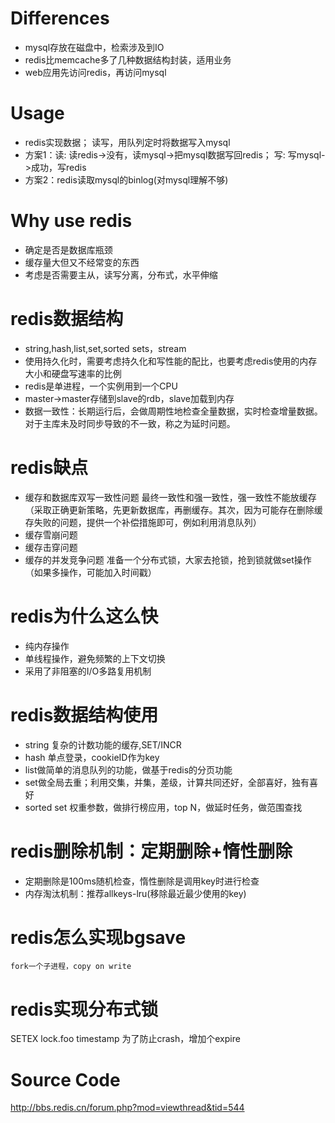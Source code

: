 # Differences
- mysql存放在磁盘中，检索涉及到IO
- redis比memcache多了几种数据结构封装，适用业务
- web应用先访问redis，再访问mysql

# Usage
- redis实现数据； 读写，用队列定时将数据写入mysql
- 方案1：读: 读redis->没有，读mysql->把mysql数据写回redis； 写: 写mysql->成功，写redis
- 方案2：redis读取mysql的binlog(对mysql理解不够)

# Why use redis
- 确定是否是数据库瓶颈
- 缓存量大但又不经常变的东西
- 考虑是否需要主从，读写分离，分布式，水平伸缩

# redis数据结构
  - string,hash,list,set,sorted sets，stream
  - 使用持久化时，需要考虑持久化和写性能的配比，也要考虑redis使用的内存大小和硬盘写速率的比例
  - redis是单进程，一个实例用到一个CPU
  - master->master存储到slave的rdb，slave加载到内存
  - 数据一致性：长期运行后，会做周期性地检查全量数据，实时检查增量数据。对于主库未及时同步导致的不一致，称之为延时问题。

# redis缺点
  - 缓存和数据库双写一致性问题
    最终一致性和强一致性，强一致性不能放缓存（采取正确更新策略，先更新数据库，再删缓存。其次，因为可能存在删除缓存失败的问题，提供一个补偿措施即可，例如利用消息队列）
  - 缓存雪崩问题
  - 缓存击穿问题
  - 缓存的并发竞争问题
    准备一个分布式锁，大家去抢锁，抢到锁就做set操作（如果多操作，可能加入时间戳）

# redis为什么这么快
  - 纯内存操作
  - 单线程操作，避免频繁的上下文切换
  - 采用了非阻塞的I/O多路复用机制

# redis数据结构使用
  - string 复杂的计数功能的缓存,SET/INCR
  - hash 单点登录，cookieID作为key
  - list做简单的消息队列的功能，做基于redis的分页功能
  - set做全局去重；利用交集，并集，差级，计算共同还好，全部喜好，独有喜好
  - sorted set 权重参数，做排行榜应用，top N，做延时任务，做范围查找

# redis删除机制：定期删除+惰性删除
  - 定期删除是100ms随机检查，惰性删除是调用key时进行检查
  - 内存淘汰机制：推荐allkeys-lru(移除最近最少使用的key)

# redis怎么实现bgsave
    fork一个子进程，copy on write

# redis实现分布式锁
  SETEX lock.foo timestamp
  为了防止crash，增加个expire

# Source Code
http://bbs.redis.cn/forum.php?mod=viewthread&tid=544 